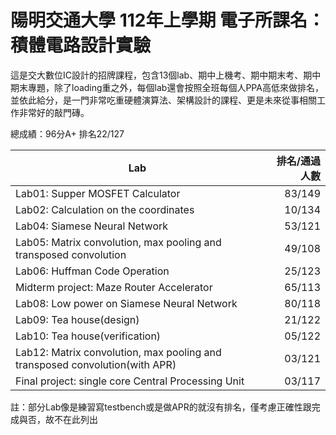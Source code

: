 # 陽明交通大學 112年上學期 電子所課名：積體電路設計實驗

這是交大數位IC設計的招牌課程，包含13個lab、期中上機考、期中期末考、期中期末專題，除了loading重之外，每個lab還會按照全班每個人PPA高低來做排名，並依此給分，是一門非常吃重硬體演算法、架構設計的課程、更是未來從事相關工作非常好的敲門磚。

總成績：96分A+  排名22/127

|Lab  |排名/通過人數|
|------|------:|
|Lab01: Supper MOSFET Calculator|83/149|
|Lab02: Calculation on the coordinates|10/134|
|Lab04: Siamese Neural Network|53/121|
|Lab05: Matrix convolution, max pooling and transposed convolution|49/108|
|Lab06: Huffman Code Operation|25/123|
|Midterm project: Maze Router Accelerator|65/113|
|Lab08: Low power on Siamese Neural Network|80/118|
|Lab09: Tea house(design)|21/122|
|Lab10: Tea house(verification)|05/122|
|Lab12: Matrix convolution, max pooling and transposed convolution(with APR)|03/121|
|Final project: single core Central Processing Unit| 03/117|

註：部分Lab像是練習寫testbench或是做APR的就沒有排名，僅考慮正確性跟完成與否，故不在此列出
